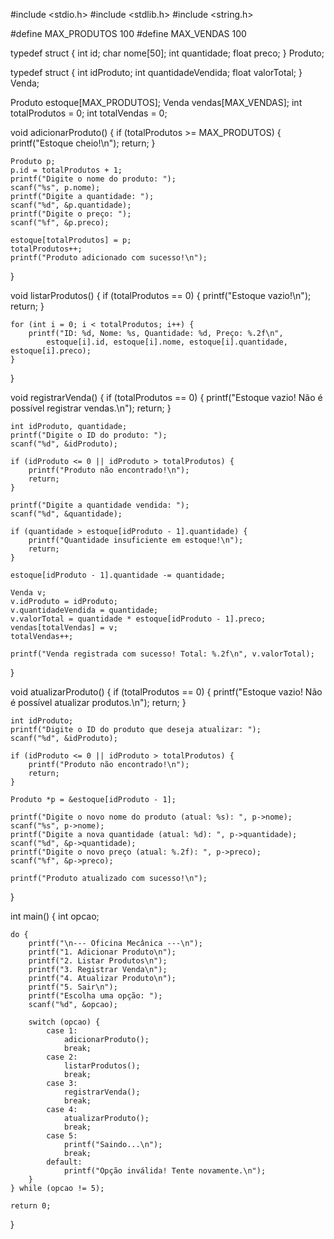 #include <stdio.h>
#include <stdlib.h>
#include <string.h>

#define MAX_PRODUTOS 100
#define MAX_VENDAS 100

typedef struct {
    int id;
    char nome[50];
    int quantidade;
    float preco;
} Produto;

typedef struct {
    int idProduto;
    int quantidadeVendida;
    float valorTotal;
} Venda;

Produto estoque[MAX_PRODUTOS];
Venda vendas[MAX_VENDAS];
int totalProdutos = 0;
int totalVendas = 0;

void adicionarProduto() {
    if (totalProdutos >= MAX_PRODUTOS) {
        printf("Estoque cheio!\n");
        return;
    }
    
    Produto p;
    p.id = totalProdutos + 1;
    printf("Digite o nome do produto: ");
    scanf("%s", p.nome);
    printf("Digite a quantidade: ");
    scanf("%d", &p.quantidade);
    printf("Digite o preço: ");
    scanf("%f", &p.preco);
    
    estoque[totalProdutos] = p;
    totalProdutos++;
    printf("Produto adicionado com sucesso!\n");
}

void listarProdutos() {
    if (totalProdutos == 0) {
        printf("Estoque vazio!\n");
        return;
    }
    
    for (int i = 0; i < totalProdutos; i++) {
        printf("ID: %d, Nome: %s, Quantidade: %d, Preço: %.2f\n", 
            estoque[i].id, estoque[i].nome, estoque[i].quantidade, estoque[i].preco);
    }
}

void registrarVenda() {
    if (totalProdutos == 0) {
        printf("Estoque vazio! Não é possível registrar vendas.\n");
        return;
    }
    
    int idProduto, quantidade;
    printf("Digite o ID do produto: ");
    scanf("%d", &idProduto);
    
    if (idProduto <= 0 || idProduto > totalProdutos) {
        printf("Produto não encontrado!\n");
        return;
    }
    
    printf("Digite a quantidade vendida: ");
    scanf("%d", &quantidade);
    
    if (quantidade > estoque[idProduto - 1].quantidade) {
        printf("Quantidade insuficiente em estoque!\n");
        return;
    }
    
    estoque[idProduto - 1].quantidade -= quantidade;
    
    Venda v;
    v.idProduto = idProduto;
    v.quantidadeVendida = quantidade;
    v.valorTotal = quantidade * estoque[idProduto - 1].preco;
    vendas[totalVendas] = v;
    totalVendas++;
    
    printf("Venda registrada com sucesso! Total: %.2f\n", v.valorTotal);
}

void atualizarProduto() {
    if (totalProdutos == 0) {
        printf("Estoque vazio! Não é possível atualizar produtos.\n");
        return;
    }

    int idProduto;
    printf("Digite o ID do produto que deseja atualizar: ");
    scanf("%d", &idProduto);

    if (idProduto <= 0 || idProduto > totalProdutos) {
        printf("Produto não encontrado!\n");
        return;
    }

    Produto *p = &estoque[idProduto - 1];
    
    printf("Digite o novo nome do produto (atual: %s): ", p->nome);
    scanf("%s", p->nome);
    printf("Digite a nova quantidade (atual: %d): ", p->quantidade);
    scanf("%d", &p->quantidade);
    printf("Digite o novo preço (atual: %.2f): ", p->preco);
    scanf("%f", &p->preco);

    printf("Produto atualizado com sucesso!\n");
}

int main() {
    int opcao;
    
    do {
        printf("\n--- Oficina Mecânica ---\n");
        printf("1. Adicionar Produto\n");
        printf("2. Listar Produtos\n");
        printf("3. Registrar Venda\n");
        printf("4. Atualizar Produto\n");
        printf("5. Sair\n");
        printf("Escolha uma opção: ");
        scanf("%d", &opcao);
        
        switch (opcao) {
            case 1:
                adicionarProduto();
                break;
            case 2:
                listarProdutos();
                break;
            case 3:
                registrarVenda();
                break;
            case 4:
                atualizarProduto();
                break;
            case 5:
                printf("Saindo...\n");
                break;
            default:
                printf("Opção inválida! Tente novamente.\n");
        }
    } while (opcao != 5);
    
    return 0;
}

